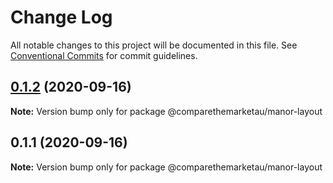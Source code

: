 # Change Log

All notable changes to this project will be documented in this file.
See [Conventional Commits](https://conventionalcommits.org) for commit guidelines.

## [0.1.2](https://github.com/comparethemarketau/manor-react/compare/@comparethemarketau/manor-layout@0.1.1...@comparethemarketau/manor-layout@0.1.2) (2020-09-16)

**Note:** Version bump only for package @comparethemarketau/manor-layout





## 0.1.1 (2020-09-16)

**Note:** Version bump only for package @comparethemarketau/manor-layout
